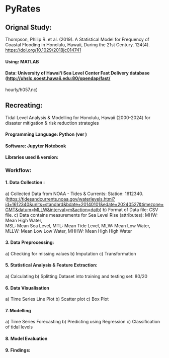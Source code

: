 # PyRates
## Orignal Study:

Thompson, Philip R. et al. (2019). A Statistical Model for Frequency of Coastal Flooding in Honolulu, Hawaii, During the 21st Century. 124(4). https://doi.org/10.1029/2018jc014741
#### Using: MATLAB 
#### Data: University of Hawai‘i Sea Level Center Fast Delivery database (http://uhslc.soest.hawaii.edu:80/opendap/fast/
hourly/h057.nc)



## Recreating: 
Tidal Level Analysis & Modelling for Honolulu, Hawaii (2000-2024) for disaster mitigation & risk reduction strategies

#### Programming Language: Python (ver )
#### Software: Jupyter Notebook
#### Libraries used & version:


### Workflow:
#### 1. Data Collection :
   a) Collected Data from NOAA - Tides & Currents: Station: 1612340. (https://tidesandcurrents.noaa.gov/waterlevels.html?id=1612340&units=standard&bdate=20140101&edate=20240527&timezone=GMT&datum=MLLW&interval=m&action=datb)
   b) Format of Data file: CSV file.
   c) Data contains measurements for Sea Level Rise (attributes): MHW: Mean High Water,  
      MSL: Mean Sea Level,  MTL: Mean Tide Level,  MLW: Mean Low Water, MLLW: Mean Low Low
      Water, MHHW: Mean High High Water

#### 3. Data Preprocessing:
a) Checking for missing values
   b) Imputation
   c) Transformation
   
#### 5. Statistical Analysis & Feature Extraction:
   a) Calculating 
   b) Splitting Dataset into training and testing set: 80/20
#### 6. Data Visualisation
   a) Time Series Line Plot
   b) Scatter plot
   c) Box Plot
#### 7. Modelling
   a) Time Series Forecasting
   b) Predicting using Regression
   c) Classification of tidal levels
   
#### 8. Model Evaluation
    
#### 9. Findings:
    
